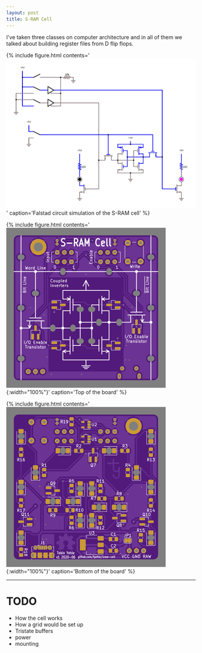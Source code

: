 ```yaml
---
layout: post
title: S-RAM Cell
---
```


I've taken three classes on computer architecture and in all of them we talked about building register files from D flip flops.

{% include figure.html
    contents='[![falstad screencap](/resources/sram-cell/falstad-sram-cell.png)](http://falstad.com/circuit/circuitjs.html?cct=$+0+0.000005+1.5642631884188172+50+5+50%0Af+1088+272+1040+272+16+1.5+0.001%0Aw+1088+272+1088+224+0%0Af+1088+192+1040+192+17+1.5+0.001%0Aw+1040+208+1040+240+0%0Af+1120+192+1168+192+17+1.5+0.001%0Af+1120+272+1168+272+48+1.5+0.001%0Aw+1040+240+1120+240+0%0Aw+1120+240+1120+272+0%0Aw+1088+192+1088+224+0%0Aw+1088+224+1168+224+0%0Aw+1168+224+1168+208+0%0Aw+1168+224+1168+256+0%0Aw+1120+240+1120+192+0%0Aw+1168+176+1168+160+0%0Aw+1040+160+1040+176+0%0Aw+1040+288+1040+304+0%0Aw+1040+304+1104+304+0%0Aw+1104+304+1168+304+0%0Aw+1168+304+1168+288+0%0Ag+1104+304+1104+336+0%0Aw+1040+256+1040+240+0%0AR+1104+160+1104+128+0+0+40+5+0+0+0.5%0Aw+1040+160+1104+160+0%0Aw+1104+160+1168+160+0%0Af+992+112+992+240+16+1.5+0.04%0Af+1216+112+1216+224+24+1.5+0.04%0Aw+1008+240+1040+240+0%0Aw+1168+224+1200+224+0%0Aw+992+112+1216+112+0%0Aw+1264+224+1264+384+0%0Aw+1232+224+1264+224+0%0Aw+944+240+976+240+0%0Aw+1264+224+1264+-112+0%0Aw+944+240+944+-48+0%0Aw+944+240+944+384+0%0AR+592+96+592+48+0+0+40+5+0+0+0.5%0Aw+864+-48+944+-48+0%0Aw+864+-112+1264+-112+0%0Af+896+384+848+384+48+1.5+0.04%0A162+848+304+848+368+2+default-led+1+0+1+0.01%0Ar+848+304+848+240+0+220.00000000000003%0AR+848+240+848+192+0+0+40+5+0+0+0.5%0Ag+848+400+848+432+0%0Aw+896+384+944+384+0%0Ar+1360+304+1360+240+0+220.00000000000003%0A162+1360+304+1360+368+2+default-led+1+0+1+0.01%0Ag+1360+400+1360+432+0%0AR+1360+240+1360+192+0+0+40+5+0+0+0.5%0Af+1312+384+1360+384+48+1.5+0.04%0Aw+1312+384+1264+384+0%0Aw+672+112+992+112+0%0As+592+-176+672+-176+0+1+true%0Aw+752+-96+752+-176+0%0Aw+752+-32+704+-32+0%0Aw+752+-96+752+-32+0%0Aw+704+-96+752+-96+0%0A180+672+-48+736+-48+0+0.1+10000000000%0A180+672+-112+736+-112+0+0.1+10000000000%0Aw+560+-32+592+-32+0%0Aw+560+-128+560+-32+0%0Aw+560+-128+592+-128+0%0Aw+528+-64+528+-32+0%0Aw+592+-64+528+-64+0%0Aw+528+-96+528+-64+0%0Aw+592+-96+528+-96+0%0AS+672+-48+592+-48+0+1+false+1+2%0AS+672+-112+592+-112+0+1+false+1+2%0Ag+528+-32+528+0+0%0AR+560+-176+560+-224+0+0+40+5+0+0+0.5%0Aw+736+-112+864+-112+0%0Aw+736+-48+864+-48+0%0Ar+816+-176+752+-176+0+10000%0Ag+816+-176+816+-160+0%0Aw+672+-176+752+-176+0%0Aw+592+-176+560+-176+0%0Aw+560+-176+560+-128+0%0AS+672+112+592+112+0+1+false+0+2%0Ag+592+128+592+160+0%0A)'
    caption='Falstad circuit simulation of the S-RAM cell'
%}

{% include figure.html
    contents='![](/resources/sram-cell/top.svg){:width="100%"}'
    caption='Top of the board'
%}

{% include figure.html
    contents='![](/resources/sram-cell/bottom.svg){:width="100%"}'
    caption='Bottom of the board'
%}


---

# TODO

- How the cell works
- How a grid would be set up
- Tristate buffers
- power
- mounting